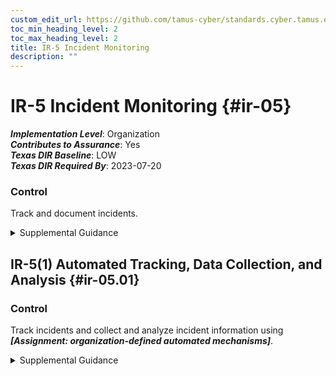 ```yaml
---
custom_edit_url: https://github.com/tamus-cyber/standards.cyber.tamus.edu/tree/main/static/content/tamus.edu/TAMUS_profile.xml
toc_min_heading_level: 2
toc_max_heading_level: 2
title: IR-5 Incident Monitoring
description: ""
---
```


# IR-5 Incident Monitoring {#ir-05}

_**Implementation Level**_: Organization\
_**Contributes to Assurance**_: Yes\
_**Texas DIR Baseline**_: LOW\
_**Texas DIR Required By**_: 2023-07-20

### Control

Track and document incidents.

<details>
  <summary>Supplemental Guidance</summary>

Track and document incidents.

</details>

## IR-5(1) Automated Tracking, Data Collection, and Analysis {#ir-05.01}

### Control

Track incidents and collect and analyze incident information using _**[Assignment: organization-defined automated mechanisms]**_.

<details>
  <summary>Supplemental Guidance</summary>

Track incidents and collect and analyze incident information using _**[Assignment: organization-defined automated mechanisms]**_.

</details>

